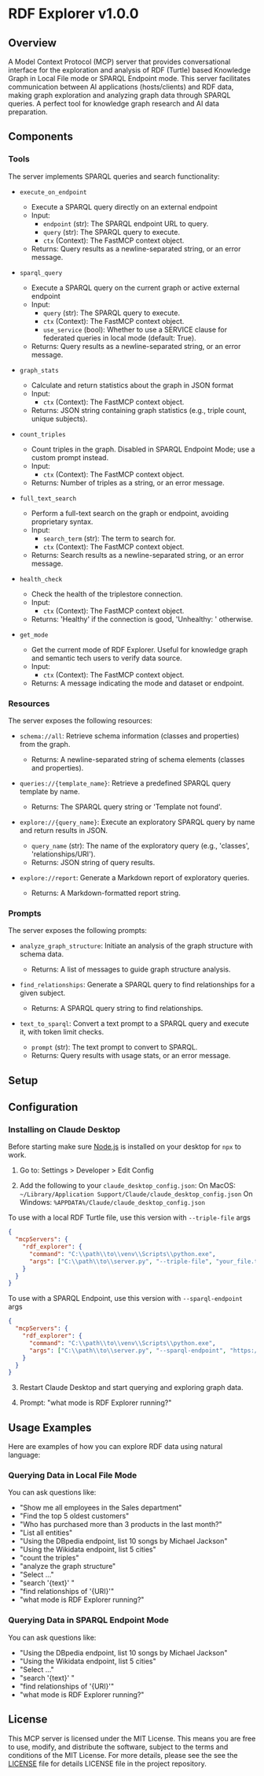 # RDF Explorer v1.0.0 

## Overview
A Model Context Protocol (MCP) server that provides conversational interface for the exploration and analysis of RDF (Turtle) based Knowledge Graph in Local File mode or SPARQL Endpoint mode. This server facilitates communication between AI applications (hosts/clients) and RDF data, making graph exploration and analyzing graph data through SPARQL queries. A perfect tool for knowledge graph research and AI data preparation. 


## Components

### Tools
The server implements SPARQL queries and search functionality:

- `execute_on_endpoint`
   - Execute a SPARQL query directly on an external endpoint
   - Input:
     - `endpoint` (str): The SPARQL endpoint URL to query.
     - `query` (str): The SPARQL query to execute.
     - `ctx` (Context): The FastMCP context object.
   - Returns: Query results as a newline-separated string, or an error message.

- `sparql_query`
   - Execute a SPARQL query on the current graph or active external endpoint
   - Input:
     - `query` (str): The SPARQL query to execute.
     - `ctx` (Context): The FastMCP context object.
     - `use_service` (bool): Whether to use a SERVICE clause for federated queries in local mode (default: True).
   - Returns: Query results as a newline-separated string, or an error message.

- `graph_stats`
   - Calculate and return statistics about the graph in JSON format
   - Input:
     - `ctx` (Context): The FastMCP context object.
   - Returns: JSON string containing graph statistics (e.g., triple count, unique subjects).

- `count_triples`
   - Count triples in the graph. Disabled in SPARQL Endpoint Mode; use a custom prompt instead.
   - Input:
     - `ctx` (Context): The FastMCP context object.
   - Returns: Number of triples as a string, or an error message.


- `full_text_search`
   - Perform a full-text search on the graph or endpoint, avoiding proprietary syntax.
   - Input:
     - `search_term` (str): The term to search for.
     - `ctx` (Context): The FastMCP context object.
   - Returns: Search results as a newline-separated string, or an error message.


- `health_check`
   - Check the health of the triplestore connection.
   - Input:
     - `ctx` (Context): The FastMCP context object.
   - Returns: 'Healthy' if the connection is good, 'Unhealthy: <error>' otherwise.


- `get_mode`
   - Get the current mode of RDF Explorer. Useful for knowledge graph and semantic tech users to verify data source.
   - Input:
     - `ctx` (Context): The FastMCP context object.
   - Returns: A message indicating the mode and dataset or endpoint.


### Resources

The server exposes the following resources:
- `schema://all`: Retrieve schema information (classes and properties) from the graph.
  - Returns: A newline-separated string of schema elements (classes and properties).

- `queries://{template_name}`: Retrieve a predefined SPARQL query template by name.
  - Returns: The SPARQL query string or 'Template not found'.

- `explore://{query_name}`: Execute an exploratory SPARQL query by name and return results in JSON.
  - `query_name` (str): The name of the exploratory query (e.g., 'classes', 'relationships/URI').
  - Returns: JSON string of query results.

- `explore://report`: Generate a Markdown report of exploratory queries.
  - Returns: A Markdown-formatted report string.



### Prompts

The server exposes the following prompts:
- `analyze_graph_structure`: Initiate an analysis of the graph structure with schema data.
  - Returns: A list of messages to guide graph structure analysis.

- `find_relationships`: Generate a SPARQL query to find relationships for a given subject.
  - Returns: A SPARQL query string to find relationships.

- `text_to_sparql`: Convert a text prompt to a SPARQL query and execute it, with token limit checks.
  - `prompt` (str): The text prompt to convert to SPARQL.
  - Returns: Query results with usage stats, or an error message.
 



## Setup

## Configuration

### Installing on Claude Desktop
Before starting make sure [Node.js](https://nodejs.org/) is installed on your desktop for `npx` to work.
1. Go to: Settings > Developer > Edit Config

2. Add the following to your `claude_desktop_config.json`:
On MacOS: `~/Library/Application Support/Claude/claude_desktop_config.json`
On Windows: `%APPDATA%/Claude/claude_desktop_config.json`

To use with a local RDF Turtle file, use this version with `--triple-file` args
```json
{
  "mcpServers": {
    "rdf_explorer": {
      "command": "C:\\path\\to\\venv\\Scripts\\python.exe",
      "args": ["C:\\path\\to\\server.py", "--triple-file", "your_file.ttl"]
    }
  }
}
```

To use with a SPARQL Endpoint, use this version with `--sparql-endpoint` args
```json
{
  "mcpServers": {
    "rdf_explorer": {
      "command": "C:\\path\\to\\venv\\Scripts\\python.exe",
      "args": ["C:\\path\\to\\server.py", "--sparql-endpoint", "https://example.com/sparql"]
    }
  }
}
```

3. Restart Claude Desktop and start querying and exploring graph data.

4. Prompt: "what mode is RDF Explorer running?"




## Usage Examples

Here are examples of how you can explore RDF data using natural language:

### Querying Data in Local File Mode

You can ask questions like:
- "Show me all employees in the Sales department"
- "Find the top 5 oldest customers"
- "Who has purchased more than 3 products in the last month?"
- "List all entities" 
- "Using the DBpedia endpoint, list 10 songs by Michael Jackson" 
- "Using the Wikidata endpoint, list 5 cities"
- "count the triples"
- "analyze the graph structure"
- "Select ..."
- "search '{text}' "
- "find relationships of '{URI}'"
- "what mode is RDF Explorer running?"

### Querying Data in SPARQL Endpoint Mode

You can ask questions like:
- "Using the DBpedia endpoint, list 10 songs by Michael Jackson" 
- "Using the Wikidata endpoint, list 5 cities"
- "Select ..."
- "search '{text}' "
- "find relationships of '{URI}'"
- "what mode is RDF Explorer running?"


## License

This MCP server is licensed under the MIT License. This means you are free to use, modify, and distribute the software, subject to the terms and conditions of the MIT License. For more details, please see the see the [LICENSE](LICENSE) file for details LICENSE file in the project repository.

